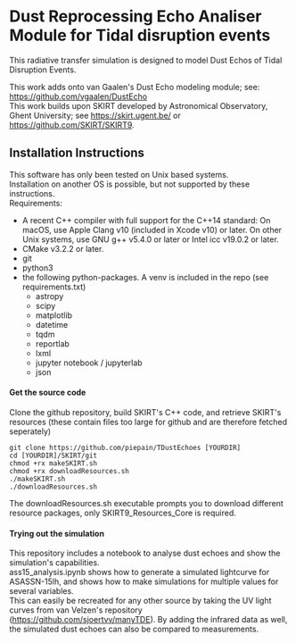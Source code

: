 # Dust Reprocessing Echo Analiser Module for Tidal disruption events

This radiative transfer simulation is designed to model Dust Echos of Tidal Disruption Events.

This work adds onto van Gaalen's Dust Echo modeling module; see: https://github.com/vgaalen/DustEcho  
This work builds upon SKIRT developed by Astronomical Observatory, Ghent University; see https://skirt.ugent.be/ or https://github.com/SKIRT/SKIRT9.

## Installation Instructions

This software has only been tested on Unix based systems.  
Installation on another OS is possible, but not supported by these instructions.  
Requirements:

 - A recent C++ compiler with full support for the C++14 standard:
        On macOS, use Apple Clang v10 (included in Xcode v10) or later.
        On other Unix systems, use GNU g++ v5.4.0 or later or Intel icc v19.0.2 or later.
 - CMake v3.2.2 or later.
 - git
 - python3
 - the following python-packages. A venv is included in the repo (see requirements.txt)
    - astropy
    - scipy
    - matplotlib
    - datetime
    - tqdm
    - reportlab
    - lxml
    - jupyter notebook / jupyterlab
    - json

#### Get the source code

Clone the github repository, build SKIRT's C++ code, and retrieve SKIRT's resources (these contain files too large for github and are therefore fetched seperately)
```
git clone https://github.com/piepain/TDustEchoes [YOURDIR]
cd [YOURDIR]/SKIRT/git
chmod +rx makeSKIRT.sh
chmod +rx downloadResources.sh
./makeSKIRT.sh
./downloadResources.sh
```

The downloadResources.sh executable prompts you to download different resource packages, only SKIRT9_Resources_Core is required.

#### Trying out the simulation

This repository includes a notebook to analyse dust echoes and show the simulation's capabilities.  
ass15_analysis.ipynb shows how to generate a simulated lightcurve for ASASSN-15lh, and shows how to make simulations for multiple values for several variables.  
This can easily be recreated for any other source by taking the UV light curves from van Velzen's repository (https://github.com/sjoertvv/manyTDE). By adding the infrared data as well, the simulated dust echoes can also be compared to measurements.

